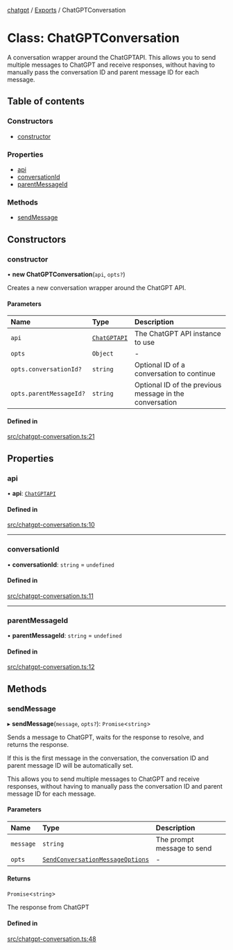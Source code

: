 [chatgpt](../readme.md) / [Exports](../modules.md) / ChatGPTConversation

# Class: ChatGPTConversation

A conversation wrapper around the ChatGPTAPI. This allows you to send
multiple messages to ChatGPT and receive responses, without having to
manually pass the conversation ID and parent message ID for each message.

## Table of contents

### Constructors

- [constructor](ChatGPTConversation.md#constructor)

### Properties

- [api](ChatGPTConversation.md#api)
- [conversationId](ChatGPTConversation.md#conversationid)
- [parentMessageId](ChatGPTConversation.md#parentmessageid)

### Methods

- [sendMessage](ChatGPTConversation.md#sendmessage)

## Constructors

### constructor

• **new ChatGPTConversation**(`api`, `opts?`)

Creates a new conversation wrapper around the ChatGPT API.

#### Parameters

| Name | Type | Description |
| :------ | :------ | :------ |
| `api` | [`ChatGPTAPI`](ChatGPTAPI.md) | The ChatGPT API instance to use |
| `opts` | `Object` | - |
| `opts.conversationId?` | `string` | Optional ID of a conversation to continue |
| `opts.parentMessageId?` | `string` | Optional ID of the previous message in the conversation |

#### Defined in

[src/chatgpt-conversation.ts:21](https://github.com/transitive-bullshit/chatgpt-api/blob/c257286/src/chatgpt-conversation.ts#L21)

## Properties

### api

• **api**: [`ChatGPTAPI`](ChatGPTAPI.md)

#### Defined in

[src/chatgpt-conversation.ts:10](https://github.com/transitive-bullshit/chatgpt-api/blob/c257286/src/chatgpt-conversation.ts#L10)

___

### conversationId

• **conversationId**: `string` = `undefined`

#### Defined in

[src/chatgpt-conversation.ts:11](https://github.com/transitive-bullshit/chatgpt-api/blob/c257286/src/chatgpt-conversation.ts#L11)

___

### parentMessageId

• **parentMessageId**: `string` = `undefined`

#### Defined in

[src/chatgpt-conversation.ts:12](https://github.com/transitive-bullshit/chatgpt-api/blob/c257286/src/chatgpt-conversation.ts#L12)

## Methods

### sendMessage

▸ **sendMessage**(`message`, `opts?`): `Promise`<`string`\>

Sends a message to ChatGPT, waits for the response to resolve, and returns
the response.

If this is the first message in the conversation, the conversation ID and
parent message ID will be automatically set.

This allows you to send multiple messages to ChatGPT and receive responses,
without having to manually pass the conversation ID and parent message ID
for each message.

#### Parameters

| Name | Type | Description |
| :------ | :------ | :------ |
| `message` | `string` | The prompt message to send |
| `opts` | [`SendConversationMessageOptions`](../modules.md#sendconversationmessageoptions) | - |

#### Returns

`Promise`<`string`\>

The response from ChatGPT

#### Defined in

[src/chatgpt-conversation.ts:48](https://github.com/transitive-bullshit/chatgpt-api/blob/c257286/src/chatgpt-conversation.ts#L48)

